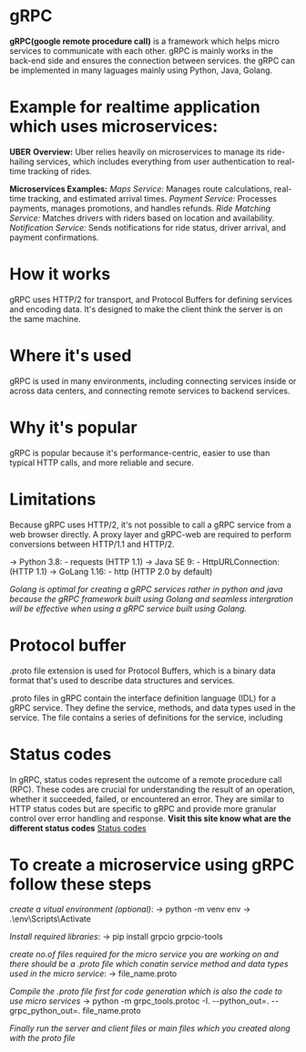 # gRPC
__gRPC(google remote procedure call)__ is a framework which helps micro services to communicate with each other. gRPC is mainly works in the back-end side and ensures the connection between services. the gRPC can be implemented in many laguages mainly using Python, Java, Golang.

# Example for realtime application which uses microservices:
__UBER__
__Overview:__ Uber relies heavily on microservices to manage its ride-hailing services, which includes everything from user authentication to real-time tracking of rides.

__Microservices Examples:__
*Maps Service:* Manages route calculations, real-time tracking, and estimated arrival times.
*Payment Service:* Processes payments, manages promotions, and handles refunds.
*Ride Matching Service:* Matches drivers with riders based on location and availability.
*Notification Service:* Sends notifications for ride status, driver arrival, and payment confirmations.

# How it works
gRPC uses HTTP/2 for transport, and Protocol Buffers for defining services and encoding data. It's designed to make the client think the server is on the same machine.

# Where it's used
gRPC is used in many environments, including connecting services inside or across data centers, and connecting remote services to backend services. 

# Why it's popular
gRPC is popular because it's performance-centric, easier to use than typical HTTP calls, and more reliable and secure. 

# Limitations
Because gRPC uses HTTP/2, it's not possible to call a gRPC service from a web browser directly. A proxy layer and gRPC-web are required to perform conversions between HTTP/1.1 and HTTP/2.

-> Python 3.8:
    - requests (HTTP 1.1)
-> Java SE 9:
    - HttpURLConnection: (HTTP 1.1)
-> GoLang 1.16:
    - http (HTTP 2.0 by default)

*Golang is optimal for creating a gRPC services rather in python and java because the gRPC framework built using Golang and seamless intergration will be effective when using a gRPC service built using Golang.*

# Protocol buffer
.proto file extension is used for Protocol Buffers, which is a binary data format that's used to describe data structures and services.

.proto files in gRPC contain the interface definition language (IDL) for a gRPC service. They define the service, methods, and data types used in the service. The file contains a series of definitions for the service, including

# Status codes
In gRPC, status codes represent the outcome of a remote procedure call (RPC). These codes are crucial for understanding the result of an operation, whether it succeeded, failed, or encountered an error. They are similar to HTTP status codes but are specific to gRPC and provide more granular control over error handling and response.
__Visit this site know what are the different status codes__
[Status codes](https://grpc.io/docs/guides/status-codes/)

# To create a microservice using gRPC follow these steps
_create a vitual environment (optional)_:
-> python -m venv env
-> .\env\Scripts\Activate

_Install required libraries_:
-> pip install grpcio grpcio-tools

_create no.of files required for the micro service you are working on and there should be a .proto file which conatin service method and data types used in the micro service_:
-> file_name.proto

_Compile the .proto file first for code generation which is also the code to use micro services_
-> python -m grpc_tools.protoc -I. --python_out=. --grpc_python_out=. file_name.proto

_Finally run the server and client files or main files which you created along with the proto file_